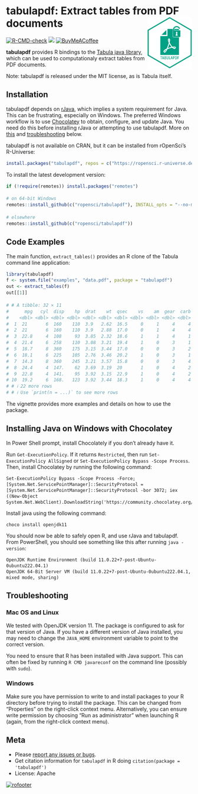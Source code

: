 
# tabulapdf: Extract tables from PDF documents <img src="man/figures/logo.svg" align="right" height="139" alt="" />

[![R-CMD-check](https://github.com/ropensci/tabulapdf/actions/workflows/R-CMD-check.yaml/badge.svg)](https://github.com/ropensci/tabulapdf/actions/workflows/R-CMD-check.yaml)
[![](https://badges.ropensci.org/42_status.svg)](https://github.com/ropensci/software-review/issues/42)
[![BuyMeACoffee](https://raw.githubusercontent.com/pachadotdev/buymeacoffee-badges/main/bmc-donate-yellow.svg)](https://buymeacoffee.com/pacha)

**tabulapdf** provides R bindings to the [Tabula java
library](https://github.com/tabulapdf/tabula-java/), which can be used
to computationaly extract tables from PDF documents.

Note: tabulapdf is released under the MIT license, as is Tabula itself.

## Installation

tabulapdf depends on [rJava](https://cran.r-project.org/package=rJava),
which implies a system requirement for Java. This can be frustrating,
especially on Windows. The preferred Windows workflow is to use
[Chocolatey](https://chocolatey.org/) to obtain, configure, and update
Java. You need do this before installing rJava or attempting to use
tabulapdf. More on [this](#installing-java-on-windows-with-chocolatey)
and [troubleshooting](#troubleshooting) below.

tabulapdf is not available on CRAN, but it can be installed from
rOpenSci’s R-Universe:

``` r
install.packages("tabulapdf", repos = c("https://ropensci.r-universe.dev", "https://cloud.r-project.org"))
```

To install the latest development version:

``` r
if (!require(remotes)) install.packages("remotes")

# on 64-bit Windows
remotes::install_github(c("ropensci/tabulapdf"), INSTALL_opts = "--no-multiarch")

# elsewhere
remotes::install_github(c("ropensci/tabulapdf"))
```

## Code Examples

The main function, `extract_tables()` provides an R clone of the Tabula
command line application:

``` r
library(tabulapdf)
f <- system.file("examples", "data.pdf", package = "tabulapdf")
out <- extract_tables(f)
out[[1]]

# # A tibble: 32 × 11
#      mpg   cyl  disp    hp  drat    wt  qsec    vs    am  gear  carb
#    <dbl> <dbl> <dbl> <dbl> <dbl> <dbl> <dbl> <dbl> <dbl> <dbl> <dbl>
#  1  21       6  160    110  3.9   2.62  16.5     0     1     4     4
#  2  21       6  160    110  3.9   2.88  17.0     0     1     4     4
#  3  22.8     4  108     93  3.85  2.32  18.6     1     1     4     1
#  4  21.4     6  258    110  3.08  3.21  19.4     1     0     3     1
#  5  18.7     8  360    175  3.15  3.44  17.0     0     0     3     2
#  6  18.1     6  225    105  2.76  3.46  20.2     1     0     3     1
#  7  14.3     8  360    245  3.21  3.57  15.8     0     0     3     4
#  8  24.4     4  147.    62  3.69  3.19  20       1     0     4     2
#  9  22.8     4  141.    95  3.92  3.15  22.9     1     0     4     2
# 10  19.2     6  168.   123  3.92  3.44  18.3     1     0     4     4
# # ℹ 22 more rows
# # ℹ Use `print(n = ...)` to see more rows
```

The vignette provides more examples and details on how to use the
package.

## Installing Java on Windows with Chocolatey

In Power Shell prompt, install Chocolately if you don’t already have it.

Run `Get-ExecutionPolicy`. If it returns `Restricted`, then run
`Set-ExecutionPolicy AllSigned` or `Set-ExecutionPolicy Bypass -Scope
Process`. Then, install Chocolatey by running the following command:

    Set-ExecutionPolicy Bypass -Scope Process -Force; [System.Net.ServicePointManager]::SecurityProtocol = [System.Net.ServicePointManager]::SecurityProtocol -bor 3072; iex ((New-Object System.Net.WebClient).DownloadString('https://community.chocolatey.org/install.ps1'))

Install java using the following command:

    choco install openjdk11

You should now be able to safely open R, and use rJava and tabulapdf.
From PowerShell, you should see something like this after running `java
-version`:

    OpenJDK Runtime Environment (build 11.0.22+7-post-Ubuntu-0ubuntu222.04.1)
    OpenJDK 64-Bit Server VM (build 11.0.22+7-post-Ubuntu-0ubuntu222.04.1, mixed mode, sharing)

## Troubleshooting

### Mac OS and Linux

We tested with OpenJDK version 11. The package is configured to ask for
that version of Java. If you have a different version of Java installed,
you may need to change the `JAVA_HOME` environment variable to point to
the correct version.

You need to ensure that R has been installed with Java support. This can
often be fixed by running `R CMD javareconf` on the command line
(possibly with `sudo`).

### Windows

Make sure you have permission to write to and install packages to your R
directory before trying to install the package. This can be changed from
“Properties” on the right-click context menu. Alternatively, you can
ensure write permission by choosing “Run as administrator” when
launching R (again, from the right-click context menu).

## Meta

  - Please [report any issues or
    bugs](https://github.com/ropensci/tabulapdf/issues).
  - Get citation information for `tabulapdf` in R doing
    `citation(package = 'tabulapdf')`
  - License: Apache

[![rofooter](https://ropensci.org/public_images/github_footer.png)](https://ropensci.org)
